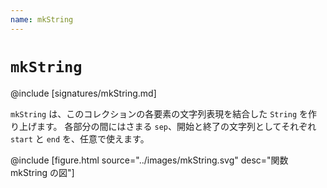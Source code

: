 ```yaml
---
name: mkString
---
```


# `mkString`

@include [signatures/mkString.md]

`mkString` は、このコレクションの各要素の文字列表現を結合した `String` を作り上げます。
各部分の間にはさまる `sep`、開始と終了の文字列としてそれぞれ `start` と `end` を、任意で使えます。

@include [figure.html source="../images/mkString.svg" desc="関数 mkString の図"]
